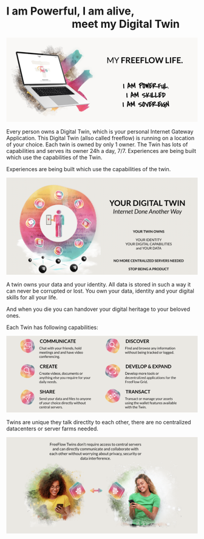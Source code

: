 # I am Powerful, I am alive, <br> &nbsp;&nbsp;&nbsp;&nbsp;&nbsp;&nbsp;&nbsp;&nbsp;&nbsp;&nbsp;&nbsp;&nbsp;&nbsp;&nbsp;&nbsp;&nbsp;&nbsp;&nbsp;&nbsp;&nbsp;&nbsp;&nbsp;&nbsp;&nbsp;&nbsp; meet my Digital Twin

![](img/my_freeflow_life.png)  



Every person owns a Digital Twin, which is your personal Internet Gateway Application. This Digital Twin (allso called freeflow) is running on a location of your choice. Each twin is owned by only 1 owner. The Twin has lots of capabilities and serves its owner 24h a day, 7/7. Experiences are being built which use the capabilities of the Twin.

Experiences are being built which use the capabilities of the twin.

![](img/intro_twin.png)  

A twin owns your data and your identity. All data is stored in such a way it can never be corrupted or lost. You own your data, identity and your digital skills for all your life.

And when you die you can handover your digital heritage to your beloved ones.


Each Twin has following capabilities:

![](img/capabilities.png)  

Twins are unique they talk directlty to each other, there are no centralized datacenters or server farms needed.

![](img/twin2twin.png)  


